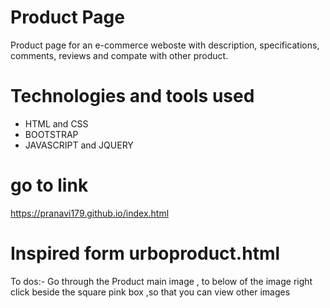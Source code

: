 # Product Page 
Product page for an e-commerce weboste with description, specifications, comments, reviews and compate with other product.

 # Technologies and tools used
 * HTML and CSS 
 * BOOTSTRAP
 * JAVASCRIPT and JQUERY 
 
 # go to link 
 https://pranavi179.github.io/index.html
 
 # Inspired form urboproduct.html
 
 To dos:-
 Go through the Product main image , to below of the image right click beside the square pink box ,so that you can view other  images
 
 
 
